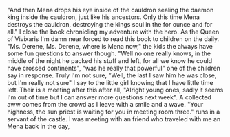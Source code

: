 "And then Mena drops his eye inside of the cauldron sealing the daemon king inside the cauldron, just like his ancestors. Only this time Mena destroys the cauldron, destroying the kings soul in the for ounce and for all." I close the book chronicling my adventure with the hero. As the Queen of Vivixaris I'm damn near forced to read this book to children on the daily. "Ms. Derene, Ms. Derene, where is Mena now," the kids the always have some fun questions to answer though. "Well no one really knows, in the middle of the night he packed his stuff and left, for all we know he could have crossed continents", "was he really that powerful" one of the children say in response. Truly I'm not sure, "Well, the last I saw him he was close, but I'm really not sure" I say to the little girl knowing that I have little time left. Their is a meeting after this after all, "Alright young ones, sadly it seems I'm out of time but I can answer more questions next week". A collected aww comes from the crowd as I leave with a smile and a wave.
"Your highness, the sun priest is waiting for you in meeting room three." runs in a servant of the castle. I was meeting with an friend who traveled with me an Mena back in the day, 